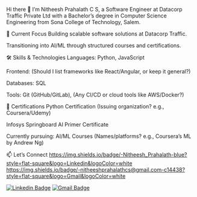 Hi there 👋
I’m Nitheesh Prahalath C S, a Software Engineer at Datacorp Traffic Private Ltd with a Bachelor’s degree in Computer Science Engineering from Sona College of Technology, Salem.

🔭 Current Focus
Building scalable software solutions at Datacorp Traffic.

Transitioning into AI/ML through structured courses and certifications.

🛠 Skills & Technologies
Languages: Python, JavaScript

Frontend: (Should I list frameworks like React/Angular, or keep it general?)

Databases: SQL

Tools: Git (GitHub/GitLab), (Any CI/CD or cloud tools like AWS/Docker?)

📜 Certifications
Python Certification (Issuing organization? e.g., Coursera/Udemy)

Infosys Springboard AI Primer Certificate

Currently pursuing: AI/ML Courses (Names/platforms? e.g., Coursera’s ML by Andrew Ng)

📫 Let’s Connect
https://img.shields.io/badge/-Nitheesh_Prahalath-blue?style=flat-square&logo=Linkedin&logoColor=white
https://img.shields.io/badge/-nitheeshprahalathcs@gmail.com-c14438?style=flat-square&logo=Gmail&logoColor=white

[![Linkedin Badge](https://img.shields.io/badge/-Nitheesh_Prahalath-blue?style=flat-square&logo=Linkedin&logoColor=white&link=https://www.linkedin.com/in/nitheesh-prahalath-14b44b15a/)](https://www.linkedin.com/in/nitheesh-prahalath-14b44b15a/)
[![Gmail Badge](https://img.shields.io/badge/-nitheeshprahalathcs@gmail.com-c14438?style=flat-square&logo=Gmail&logoColor=white&link=mailto:nitheeshprahalathcs@gmail.com)](mailto:nitheeshprahalathcs@gmail.com)
